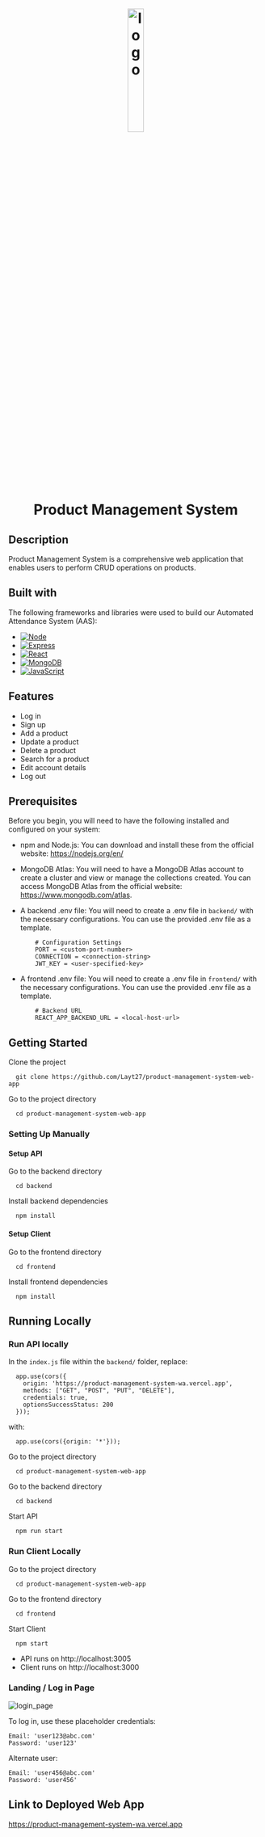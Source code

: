 <h1 align="center">
  <img src="https://github.com/Layt27/product-management-system-web-app/assets/122161035/d67e340f-11ff-4043-abbe-26f1ff90b4b9" alt="logo" width="25%" height="25%">
  <br>
  Product Management System
</h1>

## Description

Product Management System is a comprehensive web application that enables users to perform CRUD operations on products.


## Built with

The following frameworks and libraries were used to build our Automated Attendance System (AAS):

* [![Node][Node.js]][Node-url]
* [![Express][Express.js]][Express-url]
* [![React][React.js]][React-url]
* [![MongoDB][MongoDB]][MongoDB-url]
* [![JavaScript][JavaScript]][JavaScript-url]



[Node.js]: https://img.shields.io/badge/node.js-6DA55F?style=for-the-badge&logo=node.js&logoColor=white
[Node-url]: https://nodejs.org/en
[Express.js]: https://img.shields.io/badge/express.js-%23404d59.svg?style=for-the-badge&logo=express&logoColor=%2361DAFB
[Express-url]: https://expressjs.com/
[React.js]: https://img.shields.io/badge/React-000000?style=for-the-badge&logo=react&logoColor=61DAFB
[React-url]: https://reactjs.org/
[MongoDB]: https://img.shields.io/badge/MongoDB-%234ea94b.svg?style=for-the-badge&logo=mongodb&logoColor=white
[MongoDB-url]: https://www.mongodb.com/
[JavaScript]: https://img.shields.io/badge/javascript-%23323330.svg?style=for-the-badge&logo=javascript&logoColor=%23F7DF1E
[JavaScript-url]: https://developer.mozilla.org/en-US/docs/Web/JavaScript

## Features

- Log in
- Sign up
- Add a product
- Update a product
- Delete a product
- Search for a product
- Edit account details
- Log out



## Prerequisites
Before you begin, you will need to have the following installed and configured on your system:

* npm and Node.js: You can download and install these from the official website: https://nodejs.org/en/
* MongoDB Atlas: You will need to have a MongoDB Atlas account to create a cluster and view or manage the collections created. You can access MongoDB Atlas from the official website: https://www.mongodb.com/atlas.
* A backend .env file: You will need to create a .env file in `backend/` with the necessary configurations. You can use the provided .env file as a template.

    ```.env
        # Configuration Settings
        PORT = <custom-port-number>
        CONNECTION = <connection-string>
        JWT_KEY = <user-specified-key>
    ```
* A frontend .env file: You will need to create a .env file in `frontend/` with the necessary configurations. You can use the provided .env file as a template.

    ```.env
        # Backend URL
        REACT_APP_BACKEND_URL = <local-host-url>
    ```
## Getting Started

Clone the project
```shell
  git clone https://github.com/Layt27/product-management-system-web-app
```

Go to the project directory
```shell
  cd product-management-system-web-app
```



### Setting Up Manually

#### Setup API

Go to the backend directory
```shell
  cd backend
```

Install backend dependencies
```shell
  npm install
```

#### Setup Client

Go to the frontend directory
```shell
  cd frontend
```

Install frontend dependencies 
```shell
  npm install
```

## Running Locally

### Run API locally

In the `index.js` file within the `backend/` folder, replace:
```shell
  app.use(cors({
    origin: 'https://product-management-system-wa.vercel.app',
    methods: ["GET", "POST", "PUT", "DELETE"],
    credentials: true,
    optionsSuccessStatus: 200
  }));
```

with:
```shell
  app.use(cors({origin: '*'}));
```

Go to the project directory
```shell
  cd product-management-system-web-app
```

Go to the backend directory
```shell
  cd backend
```

Start API
```shell
  npm run start
```

### Run Client Locally

Go to the project directory
```shell
  cd product-management-system-web-app
```

Go to the frontend directory
```shell
  cd frontend
```

Start Client
```shell
  npm start
```

* API runs on http://localhost:3005
* Client runs on http://localhost:3000


### Landing / Log in Page
![login_page](https://github.com/Layt27/product-management-system-web-app/assets/122161035/f2bea69e-310c-41a7-b2e4-d234c59cc68e)

To log in, use these placeholder credentials:
```
Email: 'user123@abc.com'
Password: 'user123'
```

Alternate user:
```
Email: 'user456@abc.com'
Password: 'user456'
```


## Link to Deployed Web App
https://product-management-system-wa.vercel.app
